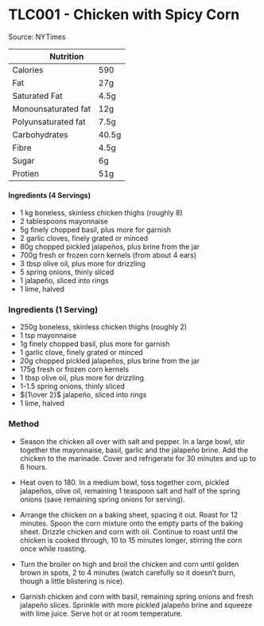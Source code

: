 # TLC001 - Chicken with Spicy Corn

Source: NYTimes

<table class="tg"><thead>
  <tr>
    <th class="tg-0pky" colspan="2"><span style="font-weight:bold">Nutrition</span></th>
  </tr></thead>
<tbody>
  <tr>
    <td class="tg-v7lt">Calories</td>
    <td class="tg-v7lt">590</td>
  </tr>
  <tr>
    <td class="tg-v7lt">Fat</td>
    <td class="tg-v7lt">27g</td>
  </tr>
  <tr>
    <td class="tg-v7lt">Saturated Fat</td>
    <td class="tg-v7lt">4.5g</td>
  </tr>
  <tr>
    <td class="tg-v7lt">Monounsaturated fat<br></td>
    <td class="tg-v7lt">12g<br></td>
  </tr>
  <tr>
    <td class="tg-bbuu">Polyunsaturated fat<br></td>
    <td class="tg-bbuu">7.5g<br></td>
  </tr>
  <tr>
    <td class="tg-bbuu">Carbohydrates</td>
    <td class="tg-bbuu">40.5g</td>
  </tr>
  <tr>
    <td class="tg-bbuu">Fibre</td>
    <td class="tg-bbuu">4.5g</td>
  </tr>
  <tr>
    <td class="tg-bbuu">Sugar</td>
    <td class="tg-bbuu">6g</td>
  </tr>
  <tr>
    <td class="tg-0lax">Protien</td>
    <td class="tg-0lax">51g</td>
  </tr>
</tbody>
</table>

#### Ingredients (4 Servings)
- 1 kg boneless, skinless chicken thighs (roughly 8)
- 2 tablespoons mayonnaise
- 5g finely chopped basil, plus more for garnish
- 2 garlic cloves, finely grated or minced
- 80g chopped pickled jalapeños, plus brine from the jar
- 700g fresh or frozen corn kernels (from about 4 ears)
- 3 tbsp olive oil, plus more for drizzling
- 5 spring onions, thinly sliced
- 1 jalapeño, sliced into rings
- 1 lime, halved

### Ingredients (1 Serving)
- 250g boneless, skinless chicken thighs (roughly 2)
- 1 tsp mayonnaise
- 1g finely chopped basil, plus more for garnish
- 1 garlic clove, finely grated or minced
- 20g chopped pickled jalapeños, plus brine from the jar
- 175g fresh or frozen corn kernels 
- 1 tbsp olive oil, plus more for drizzling
- 1-1.5 spring onions, thinly sliced
- ${1\over 2}$ jalapeño, sliced into rings
- 1 lime, halved

### Method
- Season the chicken all over with salt and pepper. In a large bowl, stir together the mayonnaise, basil, garlic and the jalapeño brine. Add the chicken to the marinade. Cover and refrigerate for 30 minutes and up to 6 hours.

- Heat oven to 180. In a medium bowl, toss together corn, pickled jalapeños, olive oil, remaining 1 teaspoon salt and half of the spring onions (save remaining spring onions for serving).

- Arrange the chicken on a baking sheet, spacing it out. Roast for 12 minutes. Spoon the corn mixture onto the empty parts of the baking sheet. Drizzle chicken and corn with oil. Continue to roast until the chicken is cooked through, 10 to 15 minutes longer, stirring the corn once while roasting.

- Turn the broiler on high and broil the chicken and corn until golden brown in spots, 2 to 4 minutes (watch carefully so it doesn’t burn, though a little blistering is nice).

- Garnish chicken and corn with basil, remaining spring onions and fresh jalapeño slices. Sprinkle with more pickled jalapeño brine and squeeze with lime juice. Serve hot or at room temperature.
